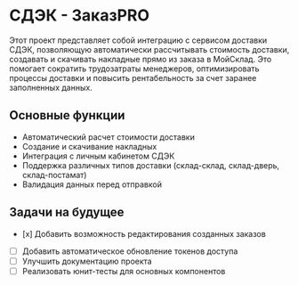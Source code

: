 # СДЭК - ЗаказPRO

Этот проект представляет собой интеграцию с сервисом доставки СДЭК, позволяющую автоматически рассчитывать стоимость доставки, создавать и скачивать накладные прямо из заказа в МойСклад. Это помогает сократить трудозатраты менеджеров, оптимизировать процессы доставки и повысить рентабельность за счет заранее заполненных данных.

## Основные функции

- Автоматический расчет стоимости доставки
- Создание и скачивание накладных
- Интеграция с личным кабинетом СДЭК
- Поддержка различных типов доставки (склад-склад, склад-дверь, склад-постамат)
- Валидация данных перед отправкой

## Задачи на будущее

- [х] Добавить возможность редактирования созданных заказов
- [ ] Добавить автоматическое обновление токенов доступа
- [ ] Улучшить документацию проекта
- [ ] Реализовать юнит-тесты для основных компонентов